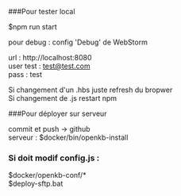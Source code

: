 ###Pour tester local 

$npm run start<br>

pour debug : config 'Debug' de WebStorm
 
url : http://localhost:8080<br>
user test : test@test.com<br>
pass : test

Si changement d'un .hbs juste refresh du bropwer<br>
Si changement de .js restart npm<br>

###Pour déployer sur serveur
 
commit et push -> github<br>
serveur : $docker/bin/openkb-install 

### Si doit modif config.js :
$docker/openkb-conf/*<br>
$deploy-sftp.bat



